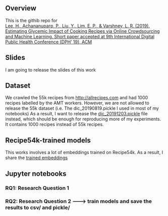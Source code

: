 ## Overview
This is the githib repo for <br>
[Lee, H., Achananuparp, P., Liu, Y., Lim, E. P., & Varshney, L. R. (2019). Estimating Glycemic Impact of Cooking Recipes via Online Crowdsourcing and Machine Learning. Short paper accepted at 9th International Digital Public Health Conference (DPH’ 19), ACM](https://arxiv.org/pdf/1909.07881.pdf)

## Slides 
I am going to release the slides of this work

## Dataset
We crawled the 55k recipes from http://allrecipes.com and had 1000 recipes labelled by the AMT workers.
However, we are not allowed to release the 55k dataset (i.e. The dic_20190819.pickle I used in most of my notebooks)
As a result, I want to release the [dic_20191203.pickle](data/Downloads.md) file instead, which should be enough for reproducing more of my experiments.
It contains 1000 recipes instead of 55k recipes.

## Recipe54k-trained models
This works involves a lot of embeddings trained on Recipe54k. As a result, I share the [trained embeddings](data/Downloads.md)

## Jupyter notebooks
### RQ1: Research Question 1
### RQ2: Research Question 2 ---> train models and save the results to csv/ and pickle/
